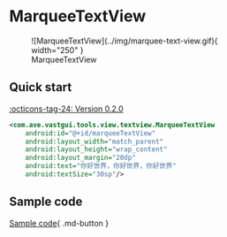 # MarqueeTextView

<figure markdown>
  ![MarqueeTextView](../img/marquee-text-view.gif){ width="250" }
  <figcaption>MarqueeTextView</figcaption>
</figure>

## Quick start

[:octicons-tag-24: Version 0.2.0](https://ave.entropy2020.cn/version/VastTools/#020)

```xml
<com.ave.vastgui.tools.view.textview.MarqueeTextView
    android:id="@+id/marqueeTextView"
    android:layout_width="match_parent"
    android:layout_height="wrap_content"
    android:layout_margin="20dp"
    android:text="你好世界，你好世界，你好世界"
    android:textSize="30sp"/>
```

## Sample code

[Sample code](https://github.com/SakurajimaMaii/Android-Vast-Extension/blob/develop/app/src/main/java/com/ave/vastgui/app/activity/view/TextViewActivity.kt){ .md-button }
